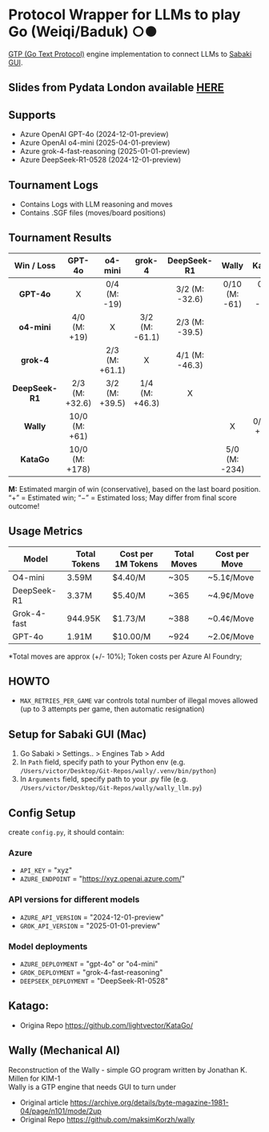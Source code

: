 # Protocol Wrapper for LLMs to play Go (Weiqi/Baduk) ○●  
[GTP (Go Text Protocol)](https://senseis.xmp.net/?GoTextProtocol) engine implementation to connect LLMs to [Sabaki GUI](https://github.com/SabakiHQ/Sabaki).
## Slides from Pydata London available [**HERE**](https://viczommers.github.io/go-bot-llm/slides.html#/)

## Supports
- Azure OpenAI GPT-4o (2024-12-01-preview)
- Azure OpenAI o4-mini (2025-04-01-preview)
- Azure grok-4-fast-reasoning (2025-01-01-preview)
- Azure DeepSeek-R1-0528 (2024-12-01-preview)

## Tournament Logs
- Contains Logs with LLM reasoning and moves
- Contains .SGF files (moves/board positions)

## Tournament Results

| Win / Loss     | GPT-4o           | o4-mini           | grok-4           | DeepSeek-R1      | Wally            | KataGo           |
|:--------------:|:----------------:|:----------------:|:----------------:|:----------------:|:----------------:|:----------------:|
| **GPT-4o**     | X                | 0/4 (M: -19)     |                  | 3/2 (M: -32.6)   | 0/10 (M: -61)    | 0/10 (M: -178)   |
| **o4-mini**    | 4/0 (M: +19)     | X                | 3/2 (M: -61.1)   | 2/3 (M: -39.5)   |                  |                  |
| **grok-4**     |                  | 2/3 (M: +61.1)   | X                | 4/1 (M: -46.3)   |                  |                  |
| **DeepSeek-R1**| 2/3 (M: +32.6)   | 3/2 (M: +39.5)   | 1/4 (M: +46.3)   | X                |                  |                  |
| **Wally**      | 10/0 (M: +61)    |                  |                  |                  | X                | 0/5 (M: +234)    |
| **KataGo**     | 10/0 (M: +178)   |                  |                  |                  | 5/0 (M: -234)    | X                |

**M:** Estimated margin of win (conservative), based on the last board position. “+” = Estimated win; “−” = Estimated loss; May differ from final score outcome!

## Usage Metrics
| Model | Total Tokens | Cost per 1M Tokens | Total Moves | Cost per Move |
|-------|--------------|--------------------|-------------|---------------|
| O4-mini | 3.59M | $4.40/M | ~305 | ~5.1¢/Move |
| DeepSeek-R1 | 3.37M | $5.40/M | ~365 | ~4.9¢/Move |
| Grok-4-fast | 944.95K | $1.73/M | ~388 | ~0.4¢/Move |
| GPT-4o | 1.91M | $10.00/M | ~924 | ~2.0¢/Move |

*Total moves are approx (+/- 10%); Token costs per Azure AI Foundry;

##  HOWTO
- `MAX_RETRIES_PER_GAME` var controls total number of illegal moves allowed (up to 3 attempts per game, then automatic resignation)

## Setup for Sabaki GUI (Mac)
1. Go Sabaki > Settings.. > Engines Tab > Add
2. In `Path` field, specify path to your Python env (e.g. `/Users/victor/Desktop/Git-Repos/wally/.venv/bin/python`)
3. In `Arguments` field, specify path to your .py file (e.g. `/Users/victor/Desktop/Git-Repos/wally/wally_llm.py`)

## Config Setup
create `config.py`, it should contain:
### Azure
- `API_KEY` = "xyz"
- `AZURE_ENDPOINT` = "https://xyz.openai.azure.com/"

### API versions for different models
- `AZURE_API_VERSION` = "2024-12-01-preview"
- `GROK_API_VERSION` = "2025-01-01-preview" 

### Model deployments
- `AZURE_DEPLOYMENT` = "gpt-4o" or "o4-mini"
- `GROK_DEPLOYMENT` = "grok-4-fast-reasoning"
- `DEEPSEEK_DEPLOYMENT` = "DeepSeek-R1-0528"

## Katago:
- Origina Repo https://github.com/lightvector/KataGo/

## Wally (Mechanical AI)
Reconstruction of the Wally - simple GO program written by Jonathan K. Millen for KIM-1<br>
Wally is a GTP engine that needs GUI to turn under
- Original article https://archive.org/details/byte-magazine-1981-04/page/n101/mode/2up
- Original Repo https://github.com/maksimKorzh/wally
